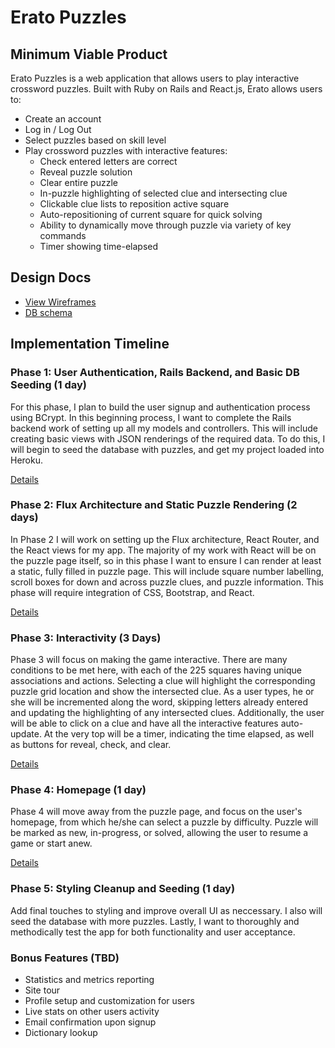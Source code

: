 # Erato Puzzles

[Heroku link]: http://eratopuzzles.io

[heroku]: http://www.herokuapp.com

## Minimum Viable Product

Erato Puzzles is a web application that allows users to play interactive crossword puzzles.  Built with Ruby on Rails and React.js, Erato allows users to:

* Create an account
* Log in / Log Out
* Select puzzles based on skill level
* Play crossword puzzles with interactive features:
  * Check entered letters are correct
  * Reveal puzzle solution
  * Clear entire puzzle
  * In-puzzle highlighting of selected clue and intersecting clue
  * Clickable clue lists to reposition active square
  * Auto-repositioning of current square for quick solving
  * Ability to dynamically move through puzzle via variety of key commands
  * Timer showing time-elapsed

## Design Docs
* [View Wireframes][view]
* [DB schema][schema]

[view]: ./docs/views.md
[schema]: ./docs/schema.md

## Implementation Timeline

### Phase 1: User Authentication, Rails Backend, and Basic DB Seeding (1 day)

For this phase, I plan to build the user signup and authentication process using BCrypt.  In this beginning process, I want to complete the Rails backend work of setting up all my models and controllers.  This will include creating basic views with JSON renderings of the required data.  To do this, I will begin to seed the database with puzzles, and get my project loaded into Heroku.

[Details][phase-one]


### Phase 2: Flux Architecture and Static Puzzle Rendering (2 days)

In Phase 2 I will work on setting up the Flux architecture, React Router, and the React views for my app.  The majority of my work with React will be on the puzzle page itself, so in this phase I want to ensure I can render at least a static, fully filled in puzzle page.  This will include square number labelling, scroll boxes for down and across puzzle clues, and puzzle information.  This phase will require integration of CSS, Bootstrap, and React.  

[Details][phase-two]

### Phase 3: Interactivity (3 Days)

Phase 3 will focus on making the game interactive.  There are many conditions to be met here, with each of the 225 squares having unique associations and actions.  Selecting a clue will highlight the corresponding puzzle grid location and show the intersected clue.  As a user types, he or she will be incremented along the word, skipping letters already entered and updating the highlighting of any intersected clues. Additionally, the user will be able to click on a clue and have all the interactive features auto-update.  At the very top will be a timer, indicating the time elapsed, as well as buttons for reveal, check, and clear.  

[Details][phase-three]

### Phase 4: Homepage (1 day)

Phase 4 will move away from the puzzle page, and focus on the user's homepage, from which he/she can select a puzzle by difficulty.  Puzzle will be marked as new, in-progress, or solved, allowing the user to resume a game or start anew.  

[Details][phase-four]

### Phase 5: Styling Cleanup and Seeding (1 day)

Add final touches to styling and improve overall UI as neccessary.  I also will seed the database with more puzzles.  Lastly, I want to thoroughly and methodically test the app for both functionality and user acceptance.    


### Bonus Features (TBD)
* Statistics and metrics reporting
* Site tour
* Profile setup and customization for users
* Live stats on other users activity
* Email confirmation upon signup
* Dictionary lookup

[phase-one]: ./docs/phases/phase1.md
[phase-two]: ./docs/phases/phase2.md
[phase-three]: ./docs/phases/phase3.md
[phase-four]: ./docs/phases/phase4.md
